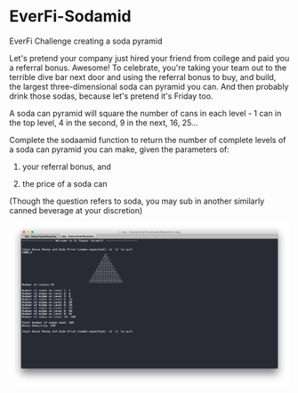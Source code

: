 EverFi-Sodamid
==============

EverFi Challenge creating a soda pyramid







Let's pretend your company just hired your friend from college and paid you a referral bonus. Awesome! To celebrate, you're taking your team out to the terrible dive bar next door and using the referral bonus to buy, and build, the largest three-dimensional soda can pyramid you can. And then probably drink those sodas, because let's pretend it's Friday too.

A soda can pyramid will square the number of cans in each level - 1 can in the top level, 4 in the second, 9 in the next, 16, 25...

Complete the sodaamid function to return the number of complete levels of a soda can pyramid you can make, given the parameters of:

1) your referral bonus, and

2) the price of a soda can

(Though the question refers to soda, you may sub in another similarly canned beverage at your discretion)


![screenshot](https://github.com/ismk/EverFi-Sodamid/blob/master/soda_pyramid.png)